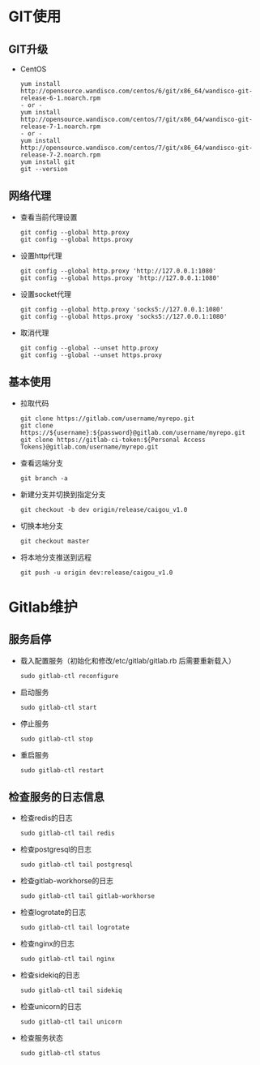 # GIT使用

## GIT升级

- CentOS
  
  ```shell
  yum install http://opensource.wandisco.com/centos/6/git/x86_64/wandisco-git-release-6-1.noarch.rpm
  - or -
  yum install http://opensource.wandisco.com/centos/7/git/x86_64/wandisco-git-release-7-1.noarch.rpm
  - or -
  yum install http://opensource.wandisco.com/centos/7/git/x86_64/wandisco-git-release-7-2.noarch.rpm
  yum install git
  git --version
  ```

## 网络代理

- 查看当前代理设置
  
  ```shell
  git config --global http.proxy
  git config --global https.proxy
  ```

- 设置http代理
  
  ```shell
  git config --global http.proxy 'http://127.0.0.1:1080'
  git config --global https.proxy 'http://127.0.0.1:1080'
  ```

- 设置socket代理
  
  ```shell
  git config --global http.proxy 'socks5://127.0.0.1:1080'
  git config --global https.proxy 'socks5://127.0.0.1:1080'
  ```

- 取消代理
  
  ```shell
  git config --global --unset http.proxy
  git config --global --unset https.proxy
  ```

## 基本使用

- 拉取代码
  
  ```shell
  git clone https://gitlab.com/username/myrepo.git
  git clone https://${username}:${password}@gitlab.com/username/myrepo.git
  git clone https://gitlab-ci-token:${Personal Access Tokens}@gitlab.com/username/myrepo.git
  ```

* 查看远端分支

  ```shell
  git branch -a
  ```

* 新建分支并切换到指定分支

  ```shell
  git checkout -b dev origin/release/caigou_v1.0
  ```

* 切换本地分支

  ```shell
  git checkout master
  ```

* 将本地分支推送到远程

  ```shell
  git push -u origin dev:release/caigou_v1.0
  ```

# Gitlab维护

## 服务启停

- 载入配置服务（初始化和修改/etc/gitlab/gitlab.rb 后需要重新载入）
  
  ```shell
  sudo gitlab-ctl reconfigure
  ```

- 启动服务
  
  ```shell
  sudo gitlab-ctl start
  ```

- 停止服务
  
  ```shell
  sudo gitlab-ctl stop
  ```

- 重启服务
  
  ```shell
  sudo gitlab-ctl restart
  ```

## 检查服务的日志信息

- 检查redis的日志
  
  ```shell
  sudo gitlab-ctl tail redis
  ```

- 检查postgresql的日志
  
  ```shell
  sudo gitlab-ctl tail postgresql
  ```

- 检查gitlab-workhorse的日志
  
  ```shell
  sudo gitlab-ctl tail gitlab-workhorse
  ```

- 检查logrotate的日志
  
  ```shell
  sudo gitlab-ctl tail logrotate
  ```

- 检查nginx的日志
  
  ```shell
  sudo gitlab-ctl tail nginx
  ```

- 检查sidekiq的日志
  
  ```shell
  sudo gitlab-ctl tail sidekiq
  ```

- 检查unicorn的日志
  
  ```shell
  sudo gitlab-ctl tail unicorn
  ```

- 检查服务状态
  
  ```shell
  sudo gitlab-ctl status
  ```